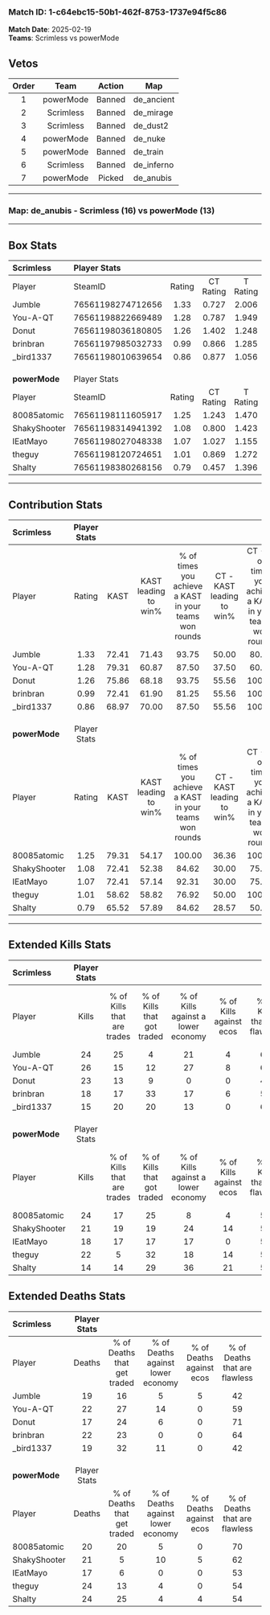 ### Match ID: 1-c64ebc15-50b1-462f-8753-1737e94f5c86  
**Match Date**: 2025-02-19  
**Teams**: Scrimless vs powerMode  

## Vetos  

| Order | Team | Action | Map |
| :---: | :--: | :----: | --- |
| 1 | powerMode | Banned | de_ancient |
| 2 | Scrimless | Banned | de_mirage |
| 3 | Scrimless | Banned | de_dust2 |
| 4 | powerMode | Banned | de_nuke |
| 5 | powerMode | Banned | de_train |
| 6 | Scrimless | Banned | de_inferno |
| 7 | powerMode | Picked | de_anubis |

---  

### **Map**: de_anubis - Scrimless (16) vs powerMode (13)  
---  

## Box Stats  

| **Scrimless** | Player Stats      |        |           |          |       |       |       |         |        |      |     |
| :- | :- | :-: | :-: | :-: | :-: | :-: | :-: | :-: | :-: | :-: | :-: |
| Player        | SteamID           | Rating | CT Rating | T Rating | KAST  |  ADR  | Kills | Assists | Deaths | K/D  | HS% |
| Jumble        | 76561198274712656 |  1.33  |   0.727   |  2.006   | 72.41 | 103.8 |  24   |   13    |   19   | 1.26 | 50  |
| You-A-QT      | 76561198822669489 |  1.28  |   0.787   |  1.949   | 79.31 | 76.9  |  26   |    6    |   22   | 1.18 | 30  |
| Donut         | 76561198036180805 |  1.26  |   1.402   |  1.248   | 75.86 | 77.8  |  23   |    8    |   17   | 1.35 | 26  |
| brinbran      | 76561197985032733 |  0.99  |   0.866   |  1.285   | 72.41 | 74.8  |  18   |    8    |   22   | 0.82 | 38  |
| _bird1337     | 76561198010639654 |  0.86  |   0.877   |  1.056   | 68.97 | 59.6  |  15   |    1    |   19   | 0.79 | 33  |
|               |                   |        |           |          |       |       |       |         |        |      |     |
|               |                   |        |           |          |       |       |       |         |        |      |     |
|               |                   |        |           |          |       |       |       |         |        |      |     |
| **powerMode** | Player Stats      |        |           |          |       |       |       |         |        |      |     |
| Player        | SteamID           | Rating | CT Rating | T Rating | KAST  |  ADR  | Kills | Assists | Deaths | K/D  | HS% |
| 80085atomic   | 76561198111605917 |  1.25  |   1.243   |  1.470   | 79.31 | 77.2  |  24   |    5    |   20   | 1.20 | 45  |
| ShakyShooter  | 76561198314941392 |  1.08  |   0.800   |  1.423   | 72.41 | 71.3  |  21   |    7    |   21   | 1.00 | 38  |
| IEatMayo      | 76561198027048338 |  1.07  |   1.027   |  1.155   | 72.41 | 74.7  |  18   |    5    |   17   | 1.06 | 61  |
| theguy        | 76561198120724651 |  1.01  |   0.869   |  1.272   | 58.62 | 88.5  |  22   |    6    |   24   | 0.92 | 59  |
| Shalty        | 76561198380268156 |  0.79  |   0.457   |  1.396   | 65.52 | 76.7  |  14   |    8    |   24   | 0.58 | 35  |
---  

## Contribution Stats  

| **Scrimless** | Player Stats |       |                      |                                                        |                           |                                                             |                          |                                                            |
| :- | :-: | :-: | :-: | :-: | :-: | :-: | :-: | :-: |
| Player        |    Rating    | KAST  | KAST leading to win% | % of times you achieve a KAST in your teams won rounds | CT - KAST leading to win% | CT - % of times you achieve a KAST in your teams won rounds | T - KAST leading to win% | T - % of times you achieve a KAST in your teams won rounds |
| Jumble        |     1.33     | 72.41 |        71.43         |                         93.75                          |           50.00           |                            80.00                            |          84.62           |                           100.00                           |
| You-A-QT      |     1.28     | 79.31 |        60.87         |                         87.50                          |           37.50           |                            60.00                            |          73.33           |                           100.00                           |
| Donut         |     1.26     | 75.86 |        68.18         |                         93.75                          |           55.56           |                           100.00                            |          76.92           |                           90.91                            |
| brinbran      |     0.99     | 72.41 |        61.90         |                         81.25                          |           55.56           |                           100.00                            |          66.67           |                           72.73                            |
| _bird1337     |     0.86     | 68.97 |        70.00         |                         87.50                          |           55.56           |                           100.00                            |          81.82           |                           81.82                            |
|               |              |       |                      |                                                        |                           |                                                             |                          |                                                            |
|               |              |       |                      |                                                        |                           |                                                             |                          |                                                            |
|               |              |       |                      |                                                        |                           |                                                             |                          |                                                            |
| **powerMode** | Player Stats |       |                      |                                                        |                           |                                                             |                          |                                                            |
| Player        |    Rating    | KAST  | KAST leading to win% | % of times you achieve a KAST in your teams won rounds | CT - KAST leading to win% | CT - % of times you achieve a KAST in your teams won rounds | T - KAST leading to win% | T - % of times you achieve a KAST in your teams won rounds |
| 80085atomic   |     1.25     | 79.31 |        54.17         |                         100.00                         |           36.36           |                           100.00                            |          69.23           |                           100.00                           |
| ShakyShooter  |     1.08     | 72.41 |        52.38         |                         84.62                          |           30.00           |                            75.00                            |          72.73           |                           88.89                            |
| IEatMayo      |     1.07     | 72.41 |        57.14         |                         92.31                          |           30.00           |                            75.00                            |          81.82           |                           100.00                           |
| theguy        |     1.01     | 58.62 |        58.82         |                         76.92                          |           50.00           |                           100.00                            |          66.67           |                           66.67                            |
| Shalty        |     0.79     | 65.52 |        57.89         |                         84.62                          |           28.57           |                            50.00                            |          75.00           |                           100.00                           |
---  

## Extended Kills Stats  

| **Scrimless** | Player Stats |                            |                            |                                    |                         |                              |                                 |                                       |                    |           |
| :- | :-: | :-: | :-: | :-: | :-: | :-: | :-: | :-: | :-: | :-: |
| Player        |    Kills     | % of Kills that are trades | % of Kills that got traded | % of Kills against a lower economy | % of Kills against ecos | % of Kills that are flawless | % of Kills that are close duels | % of Kills that are assisted by flash | Pistol Round Kills | AWP Kills |
| Jumble        |      24      |             25             |             4              |                 21                 |            4            |              63              |                4                |                   4                   |         0          |     2     |
| You-A-QT      |      26      |             15             |             12             |                 27                 |            8            |              69              |                4                |                   8                   |         8          |     2     |
| Donut         |      23      |             13             |             9              |                 0                  |            0            |              43              |                9                |                   0                   |         1          |     4     |
| brinbran      |      18      |             17             |             33             |                 17                 |            6            |              50              |               11                |                   0                   |         0          |     1     |
| _bird1337     |      15      |             20             |             20             |                 13                 |            0            |              67              |               13                |                   7                   |         0          |     1     |
|               |              |                            |                            |                                    |                         |                              |                                 |                                       |                    |           |
|               |              |                            |                            |                                    |                         |                              |                                 |                                       |                    |           |
|               |              |                            |                            |                                    |                         |                              |                                 |                                       |                    |           |
| **powerMode** | Player Stats |                            |                            |                                    |                         |                              |                                 |                                       |                    |           |
| Player        |    Kills     | % of Kills that are trades | % of Kills that got traded | % of Kills against a lower economy | % of Kills against ecos | % of Kills that are flawless | % of Kills that are close duels | % of Kills that are assisted by flash | Pistol Round Kills | AWP Kills |
| 80085atomic   |      24      |             17             |             25             |                 8                  |            4            |              58              |                8                |                   8                   |         0          |     2     |
| ShakyShooter  |      21      |             19             |             19             |                 24                 |           14            |              52              |                0                |                   0                   |         8          |     2     |
| IEatMayo      |      18      |             17             |             17             |                 17                 |            0            |              50              |               11                |                   6                   |         0          |     1     |
| theguy        |      22      |             5              |             32             |                 18                 |           14            |              55              |                5                |                   0                   |         0          |     0     |
| Shalty        |      14      |             14             |             29             |                 36                 |           21            |              57              |                0                |                   0                   |         0          |     0     |
## Extended Deaths Stats  

| **Scrimless** | Player Stats |                             |                                   |                          |                               |                            |                           |               |
| :- | :-: | :-: | :-: | :-: | :-: | :-: | :-: | :-: |
| Player        |    Deaths    | % of Deaths that get traded | % of Deaths against lower economy | % of Deaths against ecos | % of Deaths that are flawless | % of Deaths that are close | % of Deaths while blinded | Deaths to AWP |
| Jumble        |      19      |             16              |                 5                 |            5             |              42               |             5              |             0             |       1       |
| You-A-QT      |      22      |             27              |                14                 |            0             |              59               |             5              |             5             |       2       |
| Donut         |      17      |             24              |                 6                 |            0             |              71               |             0              |             0             |       3       |
| brinbran      |      22      |             23              |                 0                 |            0             |              64               |             9              |             5             |       0       |
| _bird1337     |      19      |             32              |                11                 |            0             |              42               |             5              |             5             |       2       |
|               |              |                             |                                   |                          |                               |                            |                           |               |
|               |              |                             |                                   |                          |                               |                            |                           |               |
|               |              |                             |                                   |                          |                               |                            |                           |               |
| **powerMode** | Player Stats |                             |                                   |                          |                               |                            |                           |               |
| Player        |    Deaths    | % of Deaths that get traded | % of Deaths against lower economy | % of Deaths against ecos | % of Deaths that are flawless | % of Deaths that are close | % of Deaths while blinded | Deaths to AWP |
| 80085atomic   |      20      |             20              |                 5                 |            0             |              70               |             5              |            10             |       1       |
| ShakyShooter  |      21      |              5              |                10                 |            5             |              62               |             5              |             5             |       3       |
| IEatMayo      |      17      |              6              |                 0                 |            0             |              53               |             6              |             0             |       1       |
| theguy        |      24      |             13              |                 4                 |            0             |              54               |             4              |             4             |       1       |
| Shalty        |      24      |             25              |                 4                 |            4             |              54               |             17             |             0             |       3       |
